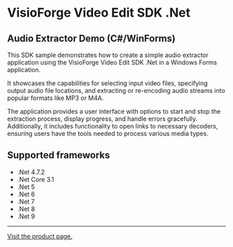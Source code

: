 ﻿# VisioForge Video Edit SDK .Net

## Audio Extractor Demo (C#/WinForms)

This SDK sample demonstrates how to create a simple audio extractor application using the VisioForge Video Edit SDK .Net in a Windows Forms application.

It showcases the capabilities for selecting input video files, specifying output audio file locations, and extracting or re-encoding audio streams into popular formats like MP3 or M4A.

The application provides a user interface with options to start and stop the extraction process, display progress, and handle errors gracefully. Additionally, it includes functionality to open links to necessary decoders, ensuring users have the tools needed to process various media types.

## Supported frameworks

* .Net 4.7.2
* .Net Core 3.1
* .Net 5
* .Net 6
* .Net 7
* .Net 8
* .Net 9

---

[Visit the product page.](https://www.visioforge.com/video-edit-sdk-net)

